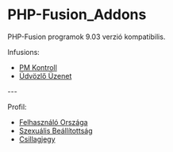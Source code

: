 # PHP-Fusion_Addons
<p>PHP-Fusion programok 9.03 verzió kompatibilis.</p>
<p>Infusions:</p>
<ul>
<li><a href="https://github.com/karrak1/fusion_addons/tree/Fusion-9.03/pm_control">PM Kontroll</a></li>
<li><a href="https://github.com/karrak1/fusion_addons/tree/Fusion-9.03/welcome_pm">Üdvözlő Üzenet</a></li>
</ul>
---
<p>Profil:</p>
<ul>
<li><a href="https://github.com/karrak1/fusion_addons/tree/Fusion-9.03/nations">Felhasználó Országa</a></li>
<li><a href="https://github.com/karrak1/fusion_addons/tree/Fusion-9.03/orientation">Szexuális Beállítottság</a></li>
<li><a href="https://github.com/karrak1/fusion_addons/tree/Fusion-9.03/zodiak">Csillagjegy</a></li>
</ul>
